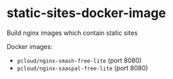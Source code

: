 # static-sites-docker-image
Build nginx images which contain static sites

Docker images:
- `pcloud/nginx-smash-free-lite` (port 8080)
- `pcloud/nginx-saaspal-free-lite` (port 8080)
